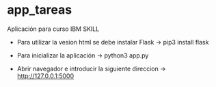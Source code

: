 # app_tareas
Aplicación para curso IBM SKILL

- Para utilizar la vesion html se debe instalar Flask ->
    pip3 install flask

- Para inicializar la aplicación ->
    python3 app.py

- Abrir navegador e introducir la siguiente direccion ->
      http://127.0.0.1:5000

